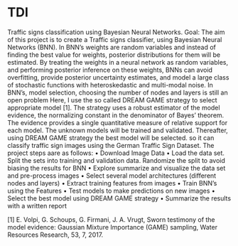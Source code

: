 # TDI
 Traffic signs classification using Bayesian Neural Networks.
Goal: The aim of this project is to create a Traffic signs classifier, using Bayesian Neural Networks (BNN). In BNN’s weights are random variables and instead of finding the best value for weights, posterior distributions for them will be estimated. By treating the weights in a neural network as random variables, and performing posterior inference on these weights, BNNs can avoid overfitting, provide posterior uncertainty estimates, and model a large class of stochastic functions with heteroskedastic and multi-modal noise. In BNN’s, model selection, choosing the number of nodes and layers is still an open problem Here, I use the so called DREAM GAME strategy to select appropriate model [1]. The strategy uses a robust estimator of the model evidence, the normalizing constant in the denominator of Bayes’ theorem. The evidence provides a single quantitative measure of relative support for each model. The unknown models will be trained and validated. Thereafter, using DREAM GAME strategy the best model will be selected. so it can classify traffic sign images using the German Traffic Sign Dataset.
The project steps aare as follows:
•	Download Image Data
•	Load the data set. Split the sets into training and validation data. Randomize the split to  avoid biasing the results for BNN
•	Explore summarize and visualize the data set and pre-process images 
•	Select several model architectures (different nodes and layers)
•	Extract  training features from images
•	Train BNN’s using the Features
•	Test models to make predictions on new images
•	Select the best model using DREAM GAME strategy
•	Summarize the results with a written report

 [1] E. Volpi, G. Schoups, G. Firmani, J. A. Vrugt, Sworn testimony of the model evidence: Gaussian Mixture Importance (GAME) sampling, Water Resources Research, 53, 7, 2017.












